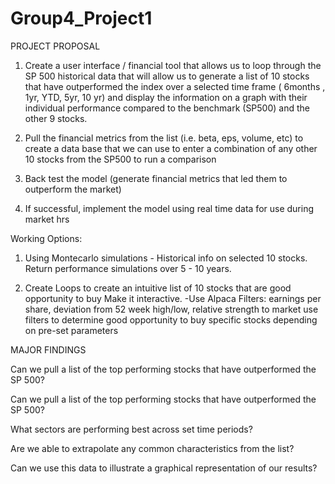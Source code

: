 # Group4_Project1


PROJECT PROPOSAL

1. Create a user interface / financial tool that allows us to loop through the SP 500 historical data that will allow us to generate a list of 10 stocks that have outperformed the index over a selected time frame ( 6months , 1yr, YTD, 5yr, 10 yr) and display the information on a graph with their individual performance compared to the benchmark (SP500) and the other 9 stocks. 

2. Pull the financial metrics from the list (i.e. beta, eps, volume, etc)  to create a data base that we can use to enter a combination of any other 10 stocks from the SP500 to run a comparison

3.  Back test the model (generate financial metrics that led them to outperform the market)

4. If successful, implement the model using real time data for use during market hrs

Working Options:

1. Using Montecarlo simulations - Historical info on selected 10 stocks. Return performance simulations over 5 - 10 years.

2. Create Loops to create an intuitive list of 10 stocks that are good opportunity to buy
    Make it interactive. 
    -Use Alpaca 
    Filters: earnings per share, deviation from 52 week high/low, relative strength to market
        use filters to determine good opportunity to buy specific stocks depending on pre-set parameters
        


MAJOR FINDINGS

Can we pull a list of the top performing stocks that have outperformed the SP 500?





Can we pull a list of the top performing stocks that have outperformed the SP 500?




What sectors are performing best across set time periods?







Are we able to extrapolate any common characteristics from the list?











Can we use this data to illustrate a graphical representation of our results?






